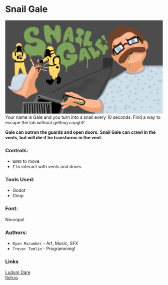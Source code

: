 # Snail Gale

![blanktitle.png](Art/blanktitle.png)
Your name is Gale and you turn into a snail every 10 seconds. Find a way to escape the lab without getting caught!

**Gale can outrun the guards and open doors.**
**Snail Gale can crawl in the vents, but will die if he transforms in the vent.**

### Controls:
* `WASD` to move
* `E` to interact with vents and doors

### Tools Used:
* Godot
* Gimp

### Font:
Neuropol

### Authors:
* `Ryan Macumber` - Art, Music, SFX
* `Trevor Tomlin` - Programming!

### Links
[Ludum Dare](https://ldjam.com/events/ludum-dare/51/snail-gale) \
[Itch.io](https://moasip.itch.io/snail-gale)
